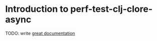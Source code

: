 # Introduction to perf-test-clj-clore-async

TODO: write [great documentation](http://jacobian.org/writing/what-to-write/)
